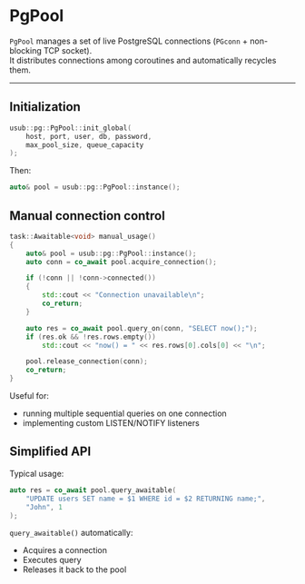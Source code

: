 # PgPool

`PgPool` manages a set of live PostgreSQL connections (`PGconn` + non-blocking TCP socket).  
It distributes connections among coroutines and automatically recycles them.

---

## Initialization

```cpp
usub::pg::PgPool::init_global(
    host, port, user, db, password,
    max_pool_size, queue_capacity
);
```

Then:

```cpp
auto& pool = usub::pg::PgPool::instance();
```

## Manual connection control

```cpp
task::Awaitable<void> manual_usage()
{
    auto& pool = usub::pg::PgPool::instance();
    auto conn = co_await pool.acquire_connection();

    if (!conn || !conn->connected())
    {
        std::cout << "Connection unavailable\n";
        co_return;
    }

    auto res = co_await pool.query_on(conn, "SELECT now();");
    if (res.ok && !res.rows.empty())
        std::cout << "now() = " << res.rows[0].cols[0] << "\n";

    pool.release_connection(conn);
    co_return;
}
```

Useful for:
- running multiple sequential queries on one connection 
- implementing custom LISTEN/NOTIFY listeners

## Simplified API
Typical usage:
```cpp
auto res = co_await pool.query_awaitable(
    "UPDATE users SET name = $1 WHERE id = $2 RETURNING name;",
    "John", 1
);
```

`query_awaitable()` automatically:
- Acquires a connection
- Executes query
- Releases it back to the pool